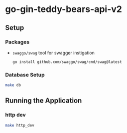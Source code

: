 # go-gin-teddy-bears-api-v2

## Setup

### Packages
- `swaggo/swag` tool for swagger instigation
    ```bash
    go install github.com/swaggo/swag/cmd/swag@latest
    ```

### Database Setup
```bash
make db
```

## Running the Application

### http dev
```bash
make http_dev
```